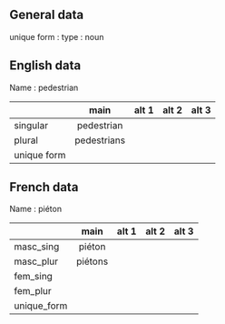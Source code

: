 ## General data

unique form :
type : noun

## English data

Name : pedestrian

|             |    main     | alt 1 | alt 2 | alt 3 |
| :---------- | :---------: | :---: | :---: | ----- |
| singular    | pedestrian  |       |       |       |
| plural      | pedestrians |       |       |       |
| unique form |             |       |       |       |

## French data

Name : piéton

|             |  main   | alt 1 | alt 2 | alt 3 |
| :---------- | :-----: | :---: | :---: | :---: |
| masc_sing   | piéton  |       |       |       |
| masc_plur   | piétons |       |       |       |
| fem_sing    |         |       |       |       |
| fem_plur    |         |       |       |       |
| unique_form |         |       |       |       |



